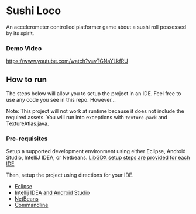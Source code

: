 # Sushi Loco
An accelerometer controlled platformer game about a sushi roll possessed by its spirit.

### Demo Video
https://www.youtube.com/watch?v=vTGNaYLkfRU

## How to run
The steps below will allow you to setup the project in an IDE. Feel free to use any code you see in this repo. However...

Note: This project will not work at runtime because it does not include the required assets. You will run into exceptions with `texture.pack` and TextureAtlas.java.

### Pre-requisites
Setup a supported development environment using either Eclipse, Android Studio, IntelliJ IDEA, or Netbeans. [LibGDX setup steps are provided for each IDE](https://github.com/libgdx/libgdx/wiki/Setting-up-your-Development-Environment-%28Eclipse%2C-Intellij-IDEA%2C-NetBeans%29)

Then, setup the project using directions for your IDE.
- [Eclipse](https://github.com/libgdx/libgdx/wiki/Gradle-and-Eclipse)
- [Intellij IDEA and Android Studio](https://github.com/libgdx/libgdx/wiki/Gradle-and-Intellij-IDEA)
- [NetBeans](https://github.com/libgdx/libgdx/wiki/Gradle-and-NetBeans)
- [Commandline](https://github.com/libgdx/libgdx/wiki/Gradle-on-the-Commandline)
